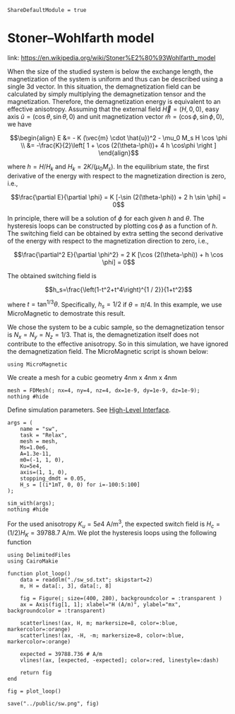 ```@meta
ShareDefaultModule = true
```

# Stoner–Wohlfarth model

link: <https://en.wikipedia.org/wiki/Stoner%E2%80%93Wohlfarth_model>


When the size of the studied system is below the exchange length, the magnetization of the system is uniform
and thus can be described using a single 3d vector. In this situation, the demagnetization field can be calculated
by simply multiplying the demagnetization tensor and the magnetization. Therefore, the demagnetization energy is
equivalent to an effective anisotropy.
Assuming that the external field $\vec{H}=(H, 0, 0)$, easy axis $\hat{u}=(\cos\theta, \sin\theta, 0)$ and unit
magnetization vector $\hat{m}= (\cos\phi, \sin\phi, 0)$, we have
```math
\begin{align}
E &= - K (\vec{m} \cdot \hat{u})^2 - \mu_0 M_s H \cos \phi \\
&= -\frac{K}{2}\left[ 1 + \cos (2(\theta-\phi))+ 4 h \cos\phi \right ]
\end{align}
```
where $h=H/H_k$ and $H_k = 2K/(\mu_0 M_s)$. In the equilibrium state, the first derivative of the energy with respect to the
magnetization direction is zero, i.e.,
```math
\frac{\partial E}{\partial \phi} = K [-\sin (2(\theta-\phi)) + 2 h \sin \phi] = 0
```
In principle, there will be a solution of $\phi$ for each given $h$ and $\theta$. The hysteresis loops can be constructed
by plotting $\cos\phi$ as a function of  $h$. The switching field can be obtained by extra setting the second derivative
of the energy with respect to the magnetization direction to zero, i.e.,
```math
\frac{\partial^2 E}{\partial \phi^2} = 2 K [\cos (2(\theta-\phi)) +  h \cos \phi] = 0
```
The obtained switching field is
```math
h_s=\frac{\left(1-t^2+t^4\right)^{1 / 2}}{1+t^2}
```
where $t=\tan ^{1 / 3} \theta$. Specifically, $h_s=1/2$ if $\theta=\pi/4$. In this example, we use MicroMagnetic to demostrate
this result.

We chose the system to be a cubic sample, so the demagnetization tensor is $N_x=N_y=N_z=1/3$.
That is, the demagnetization itself does not contribute to the effective anisotropy. So in this simulation,
we have ignored the demagnetization field. The MicroMagnetic script is shown below:

````@example
using MicroMagnetic
````

We create a mesh for a cubic geometry 4nm x 4nm x 4nm

````@example
mesh = FDMesh(; nx=4, ny=4, nz=4, dx=1e-9, dy=1e-9, dz=1e-9);
nothing #hide
````

Define simulation parameters. See [High-Level Interface](@ref).

````@example
args = (
    name = "sw",
    task = "Relax",
    mesh = mesh,
    Ms=1.0e6,
    A=1.3e-11,
    m0=(-1, 1, 0),
    Ku=5e4,
    axis=(1, 1, 0),
    stopping_dmdt = 0.05,
    H_s = [(i*1mT, 0, 0) for i=-100:5:100]
);

sim_with(args);
nothing #hide
````

For the used anisotropy $K_u=5e4$ A/m$^3$, the expected switch field is $H_c = (1/2) H_K = 39788.7$ A/m.
We plot the hysteresis loops using the following function

````@example
using DelimitedFiles
using CairoMakie

function plot_loop()
    data = readdlm("./sw_sd.txt"; skipstart=2)
    m, H = data[:, 3], data[:, 8]

    fig = Figure(; size=(400, 280), backgroundcolor = :transparent )
    ax = Axis(fig[1, 1]; xlabel="H (A/m)", ylabel="mx", backgroundcolor = :transparent)

    scatterlines!(ax, H, m; markersize=8, color=:blue, markercolor=:orange)
    scatterlines!(ax, -H, -m; markersize=8, color=:blue, markercolor=:orange)

    expected = 39788.736 # A/m
    vlines!(ax, [expected, -expected]; color=:red, linestyle=:dash)

    return fig
end

fig = plot_loop()
````

```@setup
save("../public/sw.png", fig)
```

